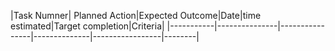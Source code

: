
|Task Numner| Planned Action|Expected Outcome|Date|time estimated|Target completion|Criteria|
|-----------|---------------|----------------|--------------|-----------------|--------|





